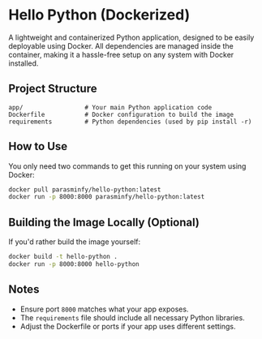 # Hello Python (Dockerized)

A lightweight and containerized Python application, designed to be easily deployable using Docker. All dependencies are managed inside the container, making it a hassle-free setup on any system with Docker installed.

## Project Structure

```
app/                 # Your main Python application code
Dockerfile           # Docker configuration to build the image
requirements         # Python dependencies (used by pip install -r)
```

## How to Use

You only need two commands to get this running on your system using Docker:

```bash
docker pull parasminfy/hello-python:latest
docker run -p 8000:8000 parasminfy/hello-python:latest
```

## Building the Image Locally (Optional)

If you'd rather build the image yourself:

```bash
docker build -t hello-python .
docker run -p 8000:8000 hello-python
```

## Notes

- Ensure port `8000` matches what your app exposes.
- The `requirements` file should include all necessary Python libraries.
- Adjust the Dockerfile or ports if your app uses different settings.
